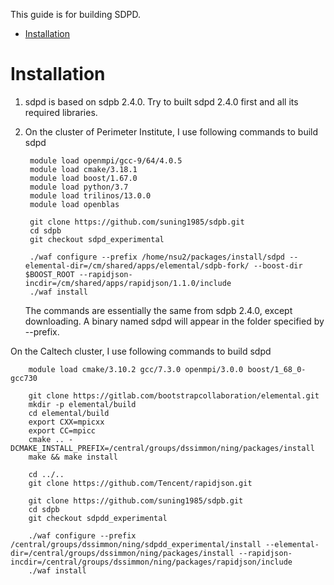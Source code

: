 This guide is for building SDPD.

* [Installation](#installation)

# Installation

1. sdpd is based on sdpb 2.4.0. Try to built sdpd 2.4.0 first and all its required libraries.

2. On the cluster of Perimeter Institute, I use following commands to build sdpd

        module load openmpi/gcc-9/64/4.0.5
        module load cmake/3.18.1
        module load boost/1.67.0
        module load python/3.7
        module load trilinos/13.0.0
        module load openblas
        
        git clone https://github.com/suning1985/sdpb.git
        cd sdpb
        git checkout sdpd_experimental
        
        ./waf configure --prefix /home/nsu2/packages/install/sdpd --elemental-dir=/cm/shared/apps/elemental/sdpb-fork/ --boost-dir $BOOST_ROOT --rapidjson-incdir=/cm/shared/apps/rapidjson/1.1.0/include
        ./waf install

    The commands are essentially the same from sdpb 2.4.0, except downloading. A binary named sdpd will appear in the folder specified by --prefix.

On the Caltech cluster, I use following commands to build sdpd

        module load cmake/3.10.2 gcc/7.3.0 openmpi/3.0.0 boost/1_68_0-gcc730
        
        git clone https://gitlab.com/bootstrapcollaboration/elemental.git
        mkdir -p elemental/build
        cd elemental/build
        export CXX=mpicxx
        export CC=mpicc
        cmake .. -DCMAKE_INSTALL_PREFIX=/central/groups/dssimmon/ning/packages/install
        make && make install
        
        cd ../..
        git clone https://github.com/Tencent/rapidjson.git

        git clone https://github.com/suning1985/sdpb.git
        cd sdpb
        git checkout sdpdd_experimental
        
        ./waf configure --prefix /central/groups/dssimmon/ning/sdpdd_experimental/install --elemental-dir=/central/groups/dssimmon/ning/packages/install --rapidjson-incdir=/central/groups/dssimmon/ning/packages/rapidjson/include
        ./waf install

